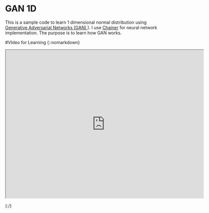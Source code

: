 # GAN 1D

This is a sample code to learn 1 dimensional normal distribution using [Generative Adversarial Networks (GAN) ](https://arxiv.org/abs/1406.2661) ). I use [Chainer](https://github.com/pfn/chainer) for neural network implementation. The purpose is to learn how GAN works. 

#VIdeo for Learning 
{::nomarkdown}

<iframe src="https://drive.google.com/file/d/0B046sNk0DhCDZWU2ZTFNeFJkdk0/preview" width="640" height="480"></iframe>

{:/}